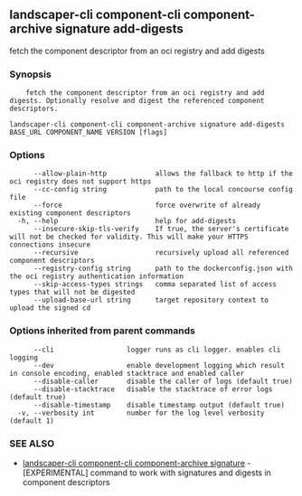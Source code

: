 ## landscaper-cli component-cli component-archive signature add-digests

fetch the component descriptor from an oci registry and add digests

### Synopsis


		fetch the component descriptor from an oci registry and add digests. Optionally resolve and digest the referenced component descriptors.


```
landscaper-cli component-cli component-archive signature add-digests BASE_URL COMPONENT_NAME VERSION [flags]
```

### Options

```
      --allow-plain-http            allows the fallback to http if the oci registry does not support https
      --cc-config string            path to the local concourse config file
      --force                       force overwrite of already existing component descriptors
  -h, --help                        help for add-digests
      --insecure-skip-tls-verify    If true, the server's certificate will not be checked for validity. This will make your HTTPS connections insecure
      --recursive                   recursively upload all referenced component descriptors
      --registry-config string      path to the dockerconfig.json with the oci registry authentication information
      --skip-access-types strings   comma separated list of access types that will not be digested
      --upload-base-url string      target repository context to upload the signed cd
```

### Options inherited from parent commands

```
      --cli                  logger runs as cli logger. enables cli logging
      --dev                  enable development logging which result in console encoding, enabled stacktrace and enabled caller
      --disable-caller       disable the caller of logs (default true)
      --disable-stacktrace   disable the stacktrace of error logs (default true)
      --disable-timestamp    disable timestamp output (default true)
  -v, --verbosity int        number for the log level verbosity (default 1)
```

### SEE ALSO

* [landscaper-cli component-cli component-archive signature](landscaper-cli_component-cli_component-archive_signature.md)	 - [EXPERIMENTAL] command to work with signatures and digests in component descriptors

